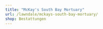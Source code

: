 ```yaml
---
title: "McKay's South Bay Mortuary"
url: /lawndale/mckays-south-bay-mortuary/
shop: Bestattungen
---
```


